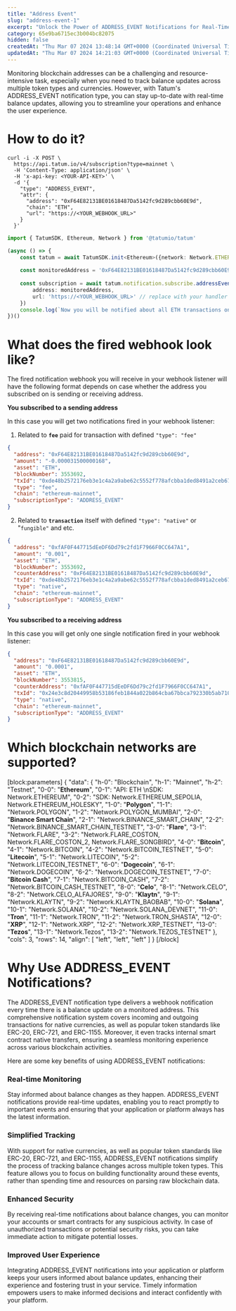 ```yaml
---
title: "Address Event"
slug: "address-event-1"
excerpt: "Unlock the Power of ADDRESS_EVENT Notifications for Real-Time Balance Updates"
category: 65e9ba6715ec3b004bc82075
hidden: false
createdAt: "Thu Mar 07 2024 13:48:14 GMT+0000 (Coordinated Universal Time)"
updatedAt: "Thu Mar 07 2024 14:21:03 GMT+0000 (Coordinated Universal Time)"
---
```

Monitoring blockchain addresses can be a challenging and resource-intensive task, especially when you need to track balance updates across multiple token types and currencies. However, with Tatum's ADDRESS\_EVENT notification type, you can stay up-to-date with real-time balance updates, allowing you to streamline your operations and enhance the user experience.

# How to do it?

```curl
curl -i -X POST \
  https://api.tatum.io/v4/subscription?type=mainnet \
  -H 'Content-Type: application/json' \
  -H 'x-api-key: <YOUR-API-KEY>' \
  -d '{
    "type": "ADDRESS_EVENT",
    "attr": {
      "address": "0xF64E82131BE01618487Da5142fc9d289cbb60E9d",
      "chain": "ETH",
      "url": "https://<YOUR_WEBHOOK_URL>"
    }
  }'
```
```typescript
import { TatumSDK, Ethereum, Network } from '@tatumio/tatum'

(async () => {
    const tatum = await TatumSDK.init<Ethereum>({network: Network.ETHEREUM})
    
    const monitoredAddress = '0xF64E82131BE01618487Da5142fc9d289cbb60E9d'
    
    const subscription = await tatum.notification.subscribe.addressEvent({
        address: monitoredAddress,
        url: 'https://<YOUR_WEBHOOK_URL>' // replace with your handler URL
    })
    console.log(`Now you will be notified about all ETH transactions on ${monitoredAddress}`)
})()
```

# What does the fired webhook look like?

The fired notification webhook you will receive in your webhook listener will have the following format depends on case whether the address you subscribed on is sending or receiving address.

**You subscribed to a sending address**

In this case you will get two notifications fired in your webhook listener:

1. Related to **`fee`** paid for transaction with defined `"type": "fee"`

```json
{
  "address": "0xF64E82131BE01618487Da5142fc9d289cbb60E9d",
  "amount": "-0.000031500000168",
  "asset": "ETH",
  "blockNumber": 3553692,
  "txId": "0xde48b2572176eb3e1c4a2a9abe62c5552f778afcbba1ded8491a2ceb675a6390",
  "type": "fee",
  "chain": "ethereum-mainnet",
  "subscriptionType": "ADDRESS_EVENT"
}
```

2. Related to **`transaction`** itself with defined `"type": "native"` or "`fungible"` and etc.

```json
{
  "address": "0xfAF0F447715dEeDF6Dd79c2fd1F7966F0CC647A1",
  "amount": "0.001",
  "asset": "ETH",
  "blockNumber": 3553692,
  "counterAddress": "0xF64E82131BE01618487Da5142fc9d289cbb60E9d",
  "txId": "0xde48b2572176eb3e1c4a2a9abe62c5552f778afcbba1ded8491a2ceb675a6390",
  "type": "native",
  "chain": "ethereum-mainnet",
  "subscriptionType": "ADDRESS_EVENT"
}
```

**You subscribed to a receiving address**

In this case you will get only one single notification fired in your webhook listener:

```json
{
  "address": "0xF64E82131BE01618487Da5142fc9d289cbb60E9d",
  "amount": "0.0001",
  "asset": "ETH",
  "blockNumber": 3553815,
  "counterAddress": "0xfAF0F447715dEeDF6Dd79c2fd1F7966F0CC647A1",
  "txId": "0x24e3c8d20449958b53186feb1844a022b864cba67bbca792330b5ab71035b499",
  "type": "native",
  "chain": "ethereum-mainnet",
  "subscriptionType": "ADDRESS_EVENT"
}
```

# Which blockchain networks are supported?

[block:parameters]
{
  "data": {
    "h-0": "Blockchain",
    "h-1": "Mainnet",
    "h-2": "Testnet",
    "0-0": "**Ethereum**",
    "0-1": "API: ETH  \nSDK: Network.ETHEREUM",
    "0-2": "SDK: Network.ETHEREUM_SEPOLIA, Network.ETHEREUM_HOLESKY",
    "1-0": "**Polygon**",
    "1-1": "Network.POLYGON",
    "1-2": "Network.POLYGON_MUMBAI",
    "2-0": "**Binance Smart Chain**",
    "2-1": "Network.BINANCE_SMART_CHAIN",
    "2-2": "Network.BINANCE_SMART_CHAIN_TESTNET",
    "3-0": "**Flare**",
    "3-1": "Network.FLARE",
    "3-2": "Network.FLARE_COSTON, Network.FLARE_COSTON_2, Network.FLARE_SONGBIRD",
    "4-0": "**Bitcoin**",
    "4-1": "Network.BITCOIN",
    "4-2": "Network.BITCOIN_TESTNET",
    "5-0": "**Litecoin**",
    "5-1": "Network.LITECOIN",
    "5-2": "Network.LITECOIN_TESTNET",
    "6-0": "**Dogecoin**",
    "6-1": "Network.DOGECOIN",
    "6-2": "Network.DOGECOIN_TESTNET",
    "7-0": "**Bitcoin Cash**",
    "7-1": "Network.BITCOIN_CASH",
    "7-2": "Network.BITCOIN_CASH_TESTNET",
    "8-0": "**Celo**",
    "8-1": "Network.CELO",
    "8-2": "Network.CELO_ALFAJORES",
    "9-0": "**Klaytn**",
    "9-1": "Network.KLAYTN",
    "9-2": "Network.KLAYTN_BAOBAB",
    "10-0": "**Solana**",
    "10-1": "Network.SOLANA",
    "10-2": "Network.SOLANA_DEVNET",
    "11-0": "**Tron**",
    "11-1": "Network.TRON",
    "11-2": "Network.TRON_SHASTA",
    "12-0": "**XRP**",
    "12-1": "Network.XRP",
    "12-2": "Network.XRP_TESTNET",
    "13-0": "**Tezos**",
    "13-1": "Network.Tezos",
    "13-2": "Network.TEZOS_TESTNET"
  },
  "cols": 3,
  "rows": 14,
  "align": [
    "left",
    "left",
    "left"
  ]
}
[/block]


# Why Use ADDRESS_EVENT Notifications?

The ADDRESS\_EVENT notification type delivers a webhook notification every time there is a balance update on a monitored address. This comprehensive notification system covers incoming and outgoing transactions for native currencies, as well as popular token standards like ERC-20, ERC-721, and ERC-1155. Moreover, it even tracks internal smart contract native transfers, ensuring a seamless monitoring experience across various blockchain activities.

Here are some key benefits of using ADDRESS_EVENT notifications:

### Real-time Monitoring

Stay informed about balance changes as they happen. ADDRESS\_EVENT notifications provide real-time updates, enabling you to react promptly to important events and ensuring that your application or platform always has the latest information.

### Simplified Tracking

With support for native currencies, as well as popular token standards like ERC-20, ERC-721, and ERC-1155, ADDRESS\_EVENT notifications simplify the process of tracking balance changes across multiple token types. This feature allows you to focus on building functionality around these events, rather than spending time and resources on parsing raw blockchain data.

### Enhanced Security

By receiving real-time notifications about balance changes, you can monitor your accounts or smart contracts for any suspicious activity. In case of unauthorized transactions or potential security risks, you can take immediate action to mitigate potential losses.

### Improved User Experience

Integrating ADDRESS\_EVENT notifications into your application or platform keeps your users informed about balance updates, enhancing their experience and fostering trust in your service. Timely information empowers users to make informed decisions and interact confidently with your platform.
